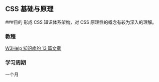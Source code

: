 ## CSS 基础与原理

###目的
形成 CSS 知识体系架构，对 CSS 原理性的概念有较为深入的理解。

### 教程
[W3Help 知识库的 13 篇文章](http://www.w3help.org/zh-cn/kb/)

### 学习周期
一个月

